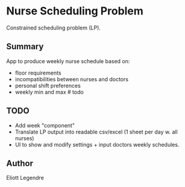 # Nurse Scheduling Problem
Constrained scheduling problem (LP).

## Summary
App to produce weekly nurse schedule based on:
- floor requirements
- incompatibilities between nurses and doctors
- personal shift preferences
- weekly min and max # todo

## TODO
- Add week "component"
- Translate LP output into readable csv/excel (1 sheet per day w. all nurses)
- UI to show and modify settings + input doctors weekly schedules.

## Author
Eliott Legendre